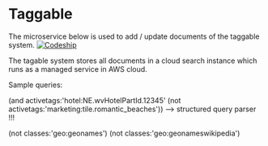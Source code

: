 # Taggable 

The microservice below is used to add / update documents of the taggable system. 
[![Codeship](https://img.shields.io/codeship/d827f9c0-cce6-0133-f31d-66f6dcee1305.svg)](https://codeship.com/projects/140359/)


The tagable system stores all documents in a cloud search instance which runs as a managed service in AWS cloud. 


Sample queries:

 (and activetags:'hotel:NE.wvHotelPartId.12345' (not activetags:'marketing:tile.romantic_beaches')) --> structured query parser !!!


(not classes:'geo:geonames')
(not classes:'geo:geonameswikipedia')




